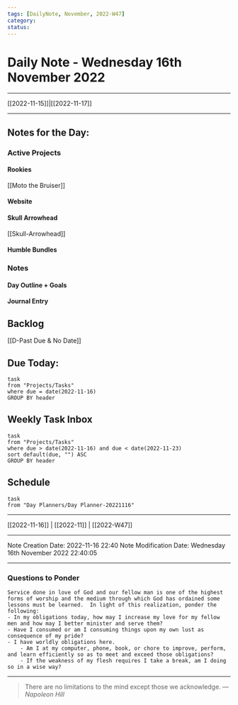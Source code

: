 ```yaml
---
tags: [DailyNote, November, 2022-W47]
category:
status:
---
```


# Daily Note - Wednesday 16th November 2022

---
[[2022-11-15]]|[[2022-11-17]]

---

## Notes for the Day:
### Active Projects
#### Rookies
[[Moto the Bruiser]]
#### Website
#### Skull Arrowhead
[[Skull-Arrowhead]]
#### Humble Bundles

### Notes
#### Day Outline + Goals

#### Journal Entry

## Backlog
[[D-Past Due & No Date]]

## Due Today:
```dataview
task
from "Projects/Tasks"
where due = date(2022-11-16)
GROUP BY header
```

## Weekly Task Inbox
```dataview
task
from "Projects/Tasks"
where due > date(2022-11-16) and due < date(2022-11-23)
sort default(due, "") ASC
GROUP BY header
```

## Schedule
```dataview
task
from "Day Planners/Day Planner-20221116"

```
---
[[2022-11-16]] | [[2022-11]] | [[2022-W47]]

---

Note Creation Date: 2022-11-16 22:40
Note Modification Date: Wednesday 16th November 2022 22:40:05 

---
### Questions to Ponder
	Service done in love of God and our fellow man is one of the highest forms of worship and the medium through which God has ordained some lessons must be learned.  In light of this realization, ponder the following:
	- In my obligations today, how may I increase my love for my fellow men and how may I better minister and serve them?
	- Have I consumed or am I consuming things upon my own lust as consequence of my pride?
	- I have worldly obligations here.  
		- Am I at my computer, phone, book, or chore to improve, perform, and learn efficiently so as to meet and exceed those obligations?  
		- If the weakness of my flesh requires I take a break, am I doing so in a wise way?

--- 
> There are no limitations to the mind except those we acknowledge.
> — <cite>Napoleon Hill</cite>